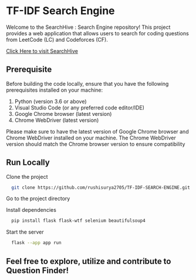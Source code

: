 
# TF-IDF Search Engine

Welcome to the SearchHive : Search Engine repository! This project provides a web application that allows users to search for coding questions from LeetCode (LC) and Codeforces (CF).

[Click Here to visit SearchHive](https://tf-idf-search-engine-fe5s.onrender.com/)
## Prerequisite

Before building the code locally, ensure that you have the following prerequisites installed on your machine:

1. Python (version 3.6 or above)
2. Visual Studio Code (or any preferred code editor/IDE)
3. Google Chrome browser (latest version)
4. Chrome WebDriver (latest version)

Please make sure to have the latest version of Google Chrome browser and Chrome WebDriver installed on your machine. The Chrome WebDriver version should match the Chrome browser version to ensure compatibility
## Run Locally

Clone the project

```bash
  git clone https://github.com/rushisurya2705/TF-IDF-SEARCH-ENGINE.git
```

Go to the project directory

Install dependencies

```bash
  pip install flask flask-wtf selenium beautifulsoup4
```

Start the server

```bash
  flask --app app run
```

## Feel free to explore, utilize and contribute to Question Finder!
